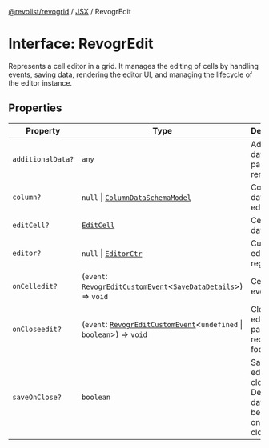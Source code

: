 [@revolist/revogrid](README.md) / [JSX](Namespace.JSX.md) / RevogrEdit

# Interface: RevogrEdit

Represents a cell editor in a grid.
It manages the editing of cells by handling events, saving data, rendering the editor UI,
and managing the lifecycle of the editor instance.

## Properties

| Property | Type | Description | Defined in |
| ------ | ------ | ------ | ------ |
| `additionalData?` | `any` | Additional data to pass to renderer | [src/components.d.ts:1683](https://github.com/revolist/revogrid/blob/47823c55f21dbab2ee19530dcd4c960a36eea0e4/src/components.d.ts#L1683) |
| `column?` | `null` \| [`ColumnDataSchemaModel`](TypeAlias.ColumnDataSchemaModel.md) | Column data for editor. | [src/components.d.ts:1687](https://github.com/revolist/revogrid/blob/47823c55f21dbab2ee19530dcd4c960a36eea0e4/src/components.d.ts#L1687) |
| `editCell?` | [`EditCell`](TypeAlias.EditCell.md) | Cell to edit data. | [src/components.d.ts:1691](https://github.com/revolist/revogrid/blob/47823c55f21dbab2ee19530dcd4c960a36eea0e4/src/components.d.ts#L1691) |
| `editor?` | `null` \| [`EditorCtr`](TypeAlias.EditorCtr.md) | Custom editors register | [src/components.d.ts:1695](https://github.com/revolist/revogrid/blob/47823c55f21dbab2ee19530dcd4c960a36eea0e4/src/components.d.ts#L1695) |
| `onCelledit?` | (`event`: [`RevogrEditCustomEvent`](Interface.RevogrEditCustomEvent.md)\<[`SaveDataDetails`](TypeAlias.SaveDataDetails.md)\>) => `void` | Cell edit event | [src/components.d.ts:1699](https://github.com/revolist/revogrid/blob/47823c55f21dbab2ee19530dcd4c960a36eea0e4/src/components.d.ts#L1699) |
| `onCloseedit?` | (`event`: [`RevogrEditCustomEvent`](Interface.RevogrEditCustomEvent.md)\<`undefined` \| `boolean`\>) => `void` | Close editor event pass true if requires focus next | [src/components.d.ts:1703](https://github.com/revolist/revogrid/blob/47823c55f21dbab2ee19530dcd4c960a36eea0e4/src/components.d.ts#L1703) |
| `saveOnClose?` | `boolean` | Save on editor close. Defines if data should be saved on editor close. | [src/components.d.ts:1707](https://github.com/revolist/revogrid/blob/47823c55f21dbab2ee19530dcd4c960a36eea0e4/src/components.d.ts#L1707) |
